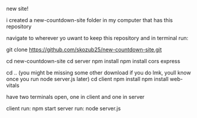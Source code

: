 new site!

i created a new-countdown-site folder in my computer that has this repository

navigate to wherever yo uwant to keep this repository and in terminal run:

git clone https://github.com/skozub25/new-countdown-site.git

cd new-countdown-site
cd server
npm install
npm install cors express

cd ..
(you might be missing some other download if you do lmk, youll know once you run node server.js later)
cd client
npm install
npm install web-vitals


have two terminals open, one in client and one in server 

client run: npm start
server run: node server.js

